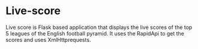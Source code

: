 # Live-score
Live score is Flask based application that displays the live scores of the top 5 leagues of the English football pyramid.
It uses the RapidApi to get the scores and uses XmlHttprequests.
